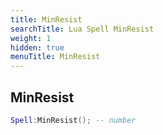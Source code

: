 ```yaml
---
title: MinResist
searchTitle: Lua Spell MinResist
weight: 1
hidden: true
menuTitle: MinResist
---
```

## MinResist
```lua
Spell:MinResist(); -- number
```